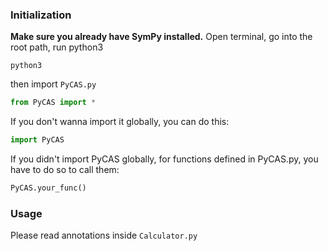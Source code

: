 ### Initialization
**Make sure you already have SymPy installed.**
Open terminal, go into the root path, run python3

```
python3
```

then import `PyCAS.py`

```python
from PyCAS import * 
```

If you don't wanna import it globally, you can do this:

```python
import PyCAS
```

If you didn't import PyCAS globally, for functions defined in PyCAS.py, you have to do so to call them:

```python
PyCAS.your_func()
```

### Usage
Please read annotations inside `Calculator.py` 
